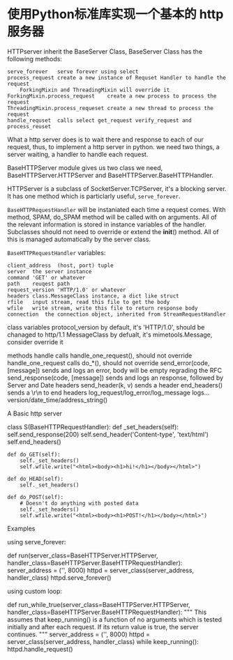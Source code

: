 # 使用Python标准库实现一个基本的 http 服务器

<!--
ID: e60e8b08-96f2-445e-b43e-8473c440cbcc
Status: draft
Date: 2018-06-22T09:32:00
Modified: 2020-05-16T11:13:32
wp_id: 626
-->

HTTPserver inherit the BaseServer Class, BaseServer Class has the following methods:

	serve_forever	serve forever using select
	process_request	create a new instance of Requset Handler to handle the request
		ForkingMixin and ThreadingMixin will override it
	ForkingMixin.process_request	create a new process to process the request
	ThreadingMixin.process_requeset	create a new thread to process the request
	handle_requset	calls select get_request verify_request and process_reuset


What a http server does is to wait there and response to each of our request, thus, to implement a http server in python. we need two things, a server waiting, a handler to handle each request.

BaseHTTPServer module gives us two class we need, BaseHTTPServer.HTTPServer and BaseHTTPServer.BaseHTTPHandler.

HTTPServer is a subclass of SocketServer.TCPServer, it's a blocking server. It has one method which is particlarly useful, `serve_forever`.

`BaseHTTPRequestHandler` will be instaniated each time a request comes. With method, SPAM, do_SPAM method will be called with on arguments. All of the relevant information is stored in instance variables of the handler. Subclasses should not need to override or extend the __init__() method. All of this is managed automatically by the server class.

`BaseHTTPRequestHandler` variables:

	client_address	(host, port) tuple
	server	the server instance
	command	'GET' or whatever
	path	reuqest path
	request_version	'HTTP/1.0' or whatever
	headers	class.MessageClass instance, a dict like struct
	rfile	input stream, read this file to get the body
	wfile	write stream, write this file to return response body
	connection	the connection object, inherited from StreamRequestHandler
	
class variables
	protocol_version	by default, it's 'HTTP/1.0', should be chanaged to http/1.1
	MessageClass	by defualt, it's mimetools.Message, consider override it
	
methods
	handle	calls handle_one_request(), should not override
	handle_one_request	calls do_*(), should not override
	send_error(code, [message])	sends and logs an error, body will be empty regrading the RFC
	send_response(code, [message])	sends and logs an response, followed by Server and Date headers
	send_header(k, v)	sends a header
	end_headers()	sends a \r\n to end headers
	log_request/log_error/log_message	logs...
	version/date_time/address_string()	
	
	
A Basic http server


class S(BaseHTTPRequestHandler):
    def _set_headers(self):
        self.send_response(200)
        self.send_header('Content-type', 'text/html')
        self.end_headers()

    def do_GET(self):
        self._set_headers()
        self.wfile.write("<html><body><h1>hi!</h1></body></html>")

    def do_HEAD(self):
        self._set_headers()
        
    def do_POST(self):
        # Doesn't do anything with posted data
        self._set_headers()
        self.wfile.write("<html><body><h1>POST!</h1></body></html>")


Examples

using serve_forever:

def run(server_class=BaseHTTPServer.HTTPServer,
        handler_class=BaseHTTPServer.BaseHTTPRequestHandler):
    server_address = ('', 8000)
    httpd = server_class(server_address, handler_class)
    httpd.serve_forever()

using custom loop:

def run_while_true(server_class=BaseHTTPServer.HTTPServer,
                   handler_class=BaseHTTPServer.BaseHTTPRequestHandler):
    """
    This assumes that keep_running() is a function of no arguments which
    is tested initially and after each request.  If its return value
    is true, the server continues.
    """
    server_address = ('', 8000)
    httpd = server_class(server_address, handler_class)
    while keep_running():
        httpd.handle_request()